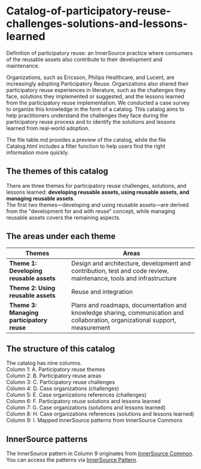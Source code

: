 # Catalog-of-participatory-reuse-challenges-solutions-and-lessons-learned
Definition of participatory reuse: an InnerSource practice where consumers of the reusable assets also contribute to their development and maintenance.<br> 

Organizations, such as Ericsson, Philips Healthcare, and Lucent, are increasingly adopting Participatory Reuse. Organizations also shared their participatory reuse experiences in literature, such as the challenges they face, solutions they implemented or suggested, and the lessons learned from the participatory reuse implementation. We conducted a case survey to organize this knowledge in the form of a catalog. This catalog aims to help practitioners understand the challenges they face during the participatory reuse process and to identify the solutions and lessons learned from real-world adoption. 	<br> 

The file table.md provides a preview of the catalog, while the file Catalog.html includes a filter function to help users find the right information more quickly.

## The themes of this catalog
There are three themes for participatory reuse challenges, solutions, and lessons learned: **developing reusable assets, using reusable assets, and managing reusable assets**. <br> 
The first two themes—developing and using reusable assets—are derived from the "development for and with reuse" concept, while managing reusable assets covers the remaining aspects.

## The areas under each theme
| Themes                                          | Areas                                                                                                                                                  |
|-------------------------------------------------|--------------------------------------------------------------------------------------------------------------------------------------------------------|
| **Theme 1: Developing reusable assets**         | Design and architecture, development and contribution, test and code review, maintenance, tools and infrastructure                                    |
| **Theme 2: Using reusable assets**               | Reuse and integration                                                                                                                                  |
| **Theme 3: Managing participatory reuse**        | Plans and roadmaps, documentation and knowledge sharing, communication and collaboration, organizational support, measurement                         |

## The structure of this catalog  
The catalog has nine columns.<br>
Column 1: A. Participatory reuse themes	<br>
Column 2: B. Participatory reuse areas	<br>
Column 3: C. Participatory reuse challenges	<br>
Column 4: D. Case organizations (challenges)	<br>
Column 5: E. Case organizations references (challenges)	<br>
Column 6: F. Participatory reuse solutions and lessons learned	<br>
Column 7: G. Case organizations (solutions and lessons learned)	<br>
Column 8: H. Case organizations references (solutions and lessons learned)	<br>
Column 9: I. Mapped InnerSource patterns from InnerSource Commons

## InnerSource patterns
The InnerSource pattern in Column 9 originates from [InnerSource Common](https://innersourcecommons.org/). You can access the patterns via [InnerSource Pattern](https://patterns.innersourcecommons.org/).

	
